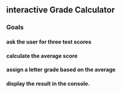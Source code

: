 ## interactive Grade Calculator

### Goals

#### ask the user for three test scores

#### calculate the average score

#### assign a letter grade based on the average

#### display the result in the console.